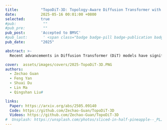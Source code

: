 ```yaml
---
title:          "TopoDiT-3D: Topology-Aware Diffusion Transformer with Bottleneck Structure for 3D Point Cloud Generation"
date:           2025-05-16 00:01:00 +0800
selected:       true
#pub:            ""
#pub_pre:        ""
pub_post:       'Accepted to BMVC'
#pub_last:       ' <span class="badge badge-pill badge-publication badge-success">Spotlight</span>'
pub_date:       "2025"

abstract: >-
  Recent advancements in Diffusion Transformer (DiT) models have significantly improved 3D point cloud generation. However, existing methods primarily focus on local feature extraction while overlooking global topological information, such as voids, which are crucial for maintaining shape consistency and capturing complex geometries. To address this limitation, we propose TopoDiT-3D, a Topology-Aware Diffusion Transformer with a bottleneck structure for 3D point cloud generation. Specifically, we design the bottleneck structure utilizing Perceiver Resampler, which not only offers a mode to integrate topological information extracted through persistent homology into feature learning, but also adaptively filters out redundant local features to improve training efficiency. Experimental results demonstrate that TopoDiT-3D outperforms state-of-the-art models in visual quality, diversity, and training efficiency. Furthermore, TopoDiT-3D demonstrates the importance of rich topological information for 3D point cloud generation and its synergy with conventional local feature learning.

cover:  assets/images/covers/2025-TopoDiT-3D.PNG
authors:
  - Zechao Guan
  - Feng Yan
  - Shuai Du
  - Lin Ma
  - Qingshan Liu#

links:
  Paper: https://arxiv.org/abs/2505.09140
  Code: https://github.com/Zechao-Guan/TopoDiT-3D
  Videos: https://github.com/Zechao-Guan/TopoDiT-3D
#  Unsplash: https://unsplash.com/photos/sliced-in-half-pineapple--_PLJZmHZzk
---
```


